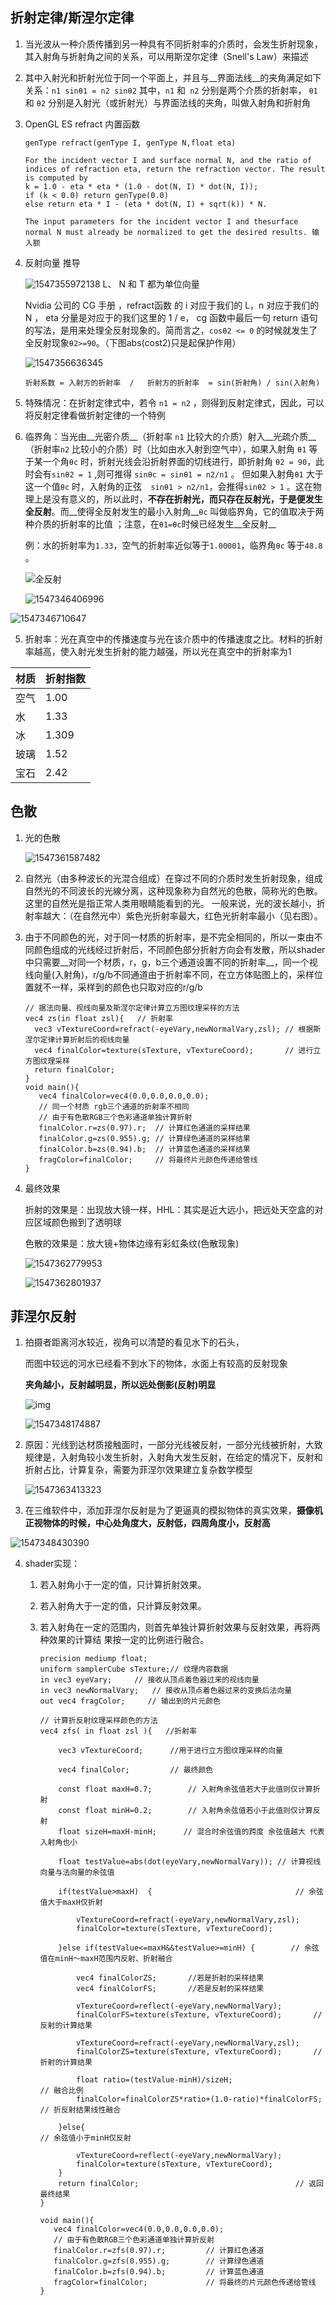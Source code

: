 ## 折射定律/斯涅尔定律

1. 当光波从一种介质传播到另一种具有不同折射率的介质时，会发生折射现象，其入射角与折射角之间的关系，可以用斯涅尔定律（Snell's Law）来描述

2. 其中入射光和折射光位于同一个平面上，并且与__界面法线__的夹角满足如下关系：`n1 sinθ1 = n2 sinθ2`  其中，`n1`  和` n2`  分别是两个介质的折射率， `θ1` 和 `θ2` 分别是入射光（或折射光）与界面法线的夹角，叫做入射角和折射角

3. OpenGL ES  refract  内置函数

   ```
   genType refract(genType I, genType N,float eta)
   
   For the incident vector I and surface normal N, and the ratio of indices of refraction eta, return the refraction vector. The result is computed by 
   k = 1.0 - eta * eta * (1.0 - dot(N, I) * dot(N, I)); 
   if (k < 0.0) return genType(0.0) 
   else return eta * I - (eta * dot(N, I) + sqrt(k)) * N. 
   
   The input parameters for the incident vector I and thesurface normal N must already be normalized to get the desired results. 输入额
   ```

   

4. 反射向量 推导

   [3D数学基础-三维空间折射向量计算]: https://www.cnblogs.com/night-ride-depart/p/7429618.html	"推导开头把斯涅尔定律公式写错了 "

   ![1547355972138](1547355972138.png) L、 N 和 T 都为单位向量 

   

   Nvidia 公司的 CG 手册 ，refract函数 的 i 对应于我们的 L，n 对应于我们的 N ， eta 分量是对应于的我们这里的 1 / e， cg 函数中最后一句 return 语句的写法，是用来处理全反射现象的。简而言之，`cosθ2 <= 0` 的时候就发生了全反射现象`θ2>=90`。（下图abs(cost2)只是起保护作用）

   ![1547356636345](1547356636345.png)

   ```
   折射系数 = 入射方的折射率  /   折射方的折射率  = sin(折射角) / sin(入射角)
   ```

5. 特殊情况：在折射定律式中，若令 `n1 = n2`  ，则得到反射定律式，因此，可以将反射定律看做折射定律的一个特例

6. 临界角：当光由__光密介质__（折射率 `n1`  比较大的介质）射入__光疏介质__（折射率`n2`  比较小的介质）时（比如由水入射到空气中），如果入射角 `θ1` 等于某一个角`θc` 时，折射光线会沿折射界面的切线进行，即折射角  `θ2 = 90`，此时会有`sinθ2 = 1`    ,则可推得 `sinθc = sinθ1 = n2/n1` 。 但如果入射角`θ1`  大于这一个值`θc`  时，入射角的正弦`  sinθ1 > n2/n1`，会推得`sinθ2 > 1`  。这在物理上是没有意义的，所以此时，__不存在折射光，而只存在反射光，于是便发生全反射__。而__使得全反射发生的最小入射角__`θc`  叫做临界角，它的值取决于两种介质的折射率的比值 ；注意，在`θ1=θc`时候已经发生__全反射__

   例：水的折射率为`1.33`，空气的折射率近似等于`1.00001`，临界角`θc`  等于`48.8` 。

   ![全反射](1547346106840.png)

   ![1547346406996](1547346406996.png)

![1547346710647](1547346710647.png)

5. 折射率：光在真空中的传播速度与光在该介质中的传播速度之比。材料的折射率越高，使入射光发生折射的能力越强，所以光在真空中的折射率为1 

| 材质 | 折射指数 |
| ---- | -------- |
| 空气 | 1.00     |
| 水   | 1.33     |
| 冰   | 1.309    |
| 玻璃 | 1.52     |
| 宝石 | 2.42     |





## 色散

1. 光的色散

   ![1547361587482](1547361587482.png)

2. 自然光（由多种波长的光混合组成）在穿过不同的介质时发生折射现象，组成自然光的不同波长的光線分离，这种现象称为自然光的色散，简称光的色散。 这里的自然光是指正常人类用眼睛能看到的光。 一般来说，光的波长越小，折射率越大：（在自然光中）紫色光折射率最大，红色光折射率最小（见右图）。



3. 由于不同颜色的光，对于同一材质的折射率，是不完全相同的，所以一束由不同颜色组成的光线经过折射后，不同颜色部分折射方向会有发散，所以shader中只需要__对同一个材质，r，g，b三个通道设置不同的折射率__，同一个视线向量(入射角)，r/g/b不同通道由于折射率不同，在立方体贴图上的，采样位置就不一样，采样到的颜色也只取对应的r/g/b

   ```
   // 据法向量、视线向量及斯涅尔定律计算立方图纹理采样的方法
   vec4 zs(in float zsl){   // 折射率
     vec3 vTextureCoord=refract(-eyeVary,newNormalVary,zsl); // 根据斯涅尔定律计算折射后的视线向量
     vec4 finalColor=texture(sTexture, vTextureCoord);       // 进行立方图纹理采样     
     return finalColor;
   }
   void main(){
      vec4 finalColor=vec4(0.0,0.0,0.0,0.0);
      // 同一个材质 rgb三个通道的折射率不相同
      // 由于有色散RGB三个色彩通道单独计算折射
      finalColor.r=zs(0.97).r;  // 计算红色通道的采样结果
      finalColor.g=zs(0.955).g; // 计算绿色通道的采样结果
      finalColor.b=zs(0.94).b;  // 计算蓝色通道的采样结果
      fragColor=finalColor;     // 将最终片元颜色传递给管线
   }  
   ```

4. 最终效果

   折射的效果是：出现放大镜一样，HHL：其实是近大远小，把远处天空盒的对应区域颜色搬到了透明球

   色散的效果是：放大镜+物体边缘有彩虹条纹(色散现象)

   ![1547362779953](1547362779953.png)

   ![1547362801937](1547362801937.png)



## 菲涅尔反射

[菲涅耳现象]: https://www.cnblogs.com/BlackWalnut/p/4587182.html
[菲涅尔反射是什么]: https://www.zhihu.com/question/53022233

1. 拍摄者距离河水较近，视角可以清楚的看见水下的石头，

   而图中较远的河水已经看不到水下的物体，水面上有较高的反射现象

   __夹角越小，反射越明显，所以远处倒影(反射)明显__

    ![img](../SampleB_4_2_%E7%9C%9F%E5%AE%9E%E5%85%89%E7%85%A7%E7%8E%AF%E5%A2%83_%E6%8A%98%E5%B0%84/v2-fe91db773ad84314f223ea3e34ee48f1_hd.jpg)  

    ![1547348174887](../SampleB_4_2_%E7%9C%9F%E5%AE%9E%E5%85%89%E7%85%A7%E7%8E%AF%E5%A2%83_%E6%8A%98%E5%B0%84/1547348174887.png)	



2. 原因：光线到达材质接触面时，一部分光线被反射，一部分光线被折射，大致规律是，入射角较小发生折射，入射角大发生反射，在给定的情况下，反射和折射占比，计算复杂，需要为菲涅尔效果建立复杂数学模型

   ![1547363413323](1547363413323.png)

3. 在三维软件中，添加菲涅尔反射是为了更逼真的模拟物体的真实效果，__摄像机正视物体的时候，中心处角度大，反射低，四周角度小，反射高__

![1547348430390](../SampleB_4_2_%E7%9C%9F%E5%AE%9E%E5%85%89%E7%85%A7%E7%8E%AF%E5%A2%83_%E6%8A%98%E5%B0%84/1547348430390.png)

 4. shader实现：

    1. 若入射角小于一定的值，只计算折射效果。

    2. 若入射角大于一定的值，只计算反射效果。

    3. 若入射角在一定的范围内，则首先单独计算折射效果与反射效果，再将两种效果的计算结
       果按一定的比例进行融合。

       ```
       precision mediump float;
       uniform samplerCube sTexture;// 纹理内容数据
       in vec3 eyeVary;		// 接收从顶点着色器过来的视线向量
       in vec3 newNormalVary;	// 接收从顶点着色器过来的变换后法向量
       out vec4 fragColor;     // 输出到的片元颜色
       
       // 计算折反射纹理采样颜色的方法
       vec4 zfs( in float zsl ){   //折射率
       
           vec3 vTextureCoord;	    //用于进行立方图纹理采样的向量
       
           vec4 finalColor;  		// 最终颜色
       
           const float maxH=0.7;	    // 入射角余弦值若大于此值则仅计算折射
           const float minH=0.2;	    // 入射角余弦值若小于此值则仅计算反射
           float sizeH=maxH-minH;      // 混合时余弦值的跨度 余弦值越大 代表入射角也小
       
           float testValue=abs(dot(eyeVary,newNormalVary));	// 计算视线向量与法向量的余弦值
       
           if(testValue>maxH)  {							    // 余弦值大于maxH仅折射
       
               vTextureCoord=refract(-eyeVary,newNormalVary,zsl);
               finalColor=texture(sTexture, vTextureCoord);
       
           }else if(testValue<=maxH&&testValue>=minH) {        // 余弦值在minH～maxH范围内反射、折射融合
       
               vec4 finalColorZS;		//若是折射的采样结果
               vec4 finalColorFS;		//若是反射的采样结果
       
               vTextureCoord=reflect(-eyeVary,newNormalVary);
               finalColorFS=texture(sTexture, vTextureCoord);  	    // 反射的计算结果
       
               vTextureCoord=refract(-eyeVary,newNormalVary,zsl);
               finalColorZS=texture(sTexture, vTextureCoord);  	    // 折射的计算结果
       
               float ratio=(testValue-minH)/sizeH;					    // 融合比例
               finalColor=finalColorZS*ratio+(1.0-ratio)*finalColorFS;	// 折反射结果线性融合
       
           }else{										                // 余弦值小于minH仅反射
       
               vTextureCoord=reflect(-eyeVary,newNormalVary);
               finalColor=texture(sTexture, vTextureCoord);
           }
           return finalColor;									// 返回最终结果
       }
       
       void main(){
          vec4 finalColor=vec4(0.0,0.0,0.0,0.0);
          // 由于有色散RGB三个色彩通道单独计算折反射
          finalColor.r=zfs(0.97).r;  		// 计算红色通道
          finalColor.g=zfs(0.955).g;  		// 计算绿色通道
          finalColor.b=zfs(0.94).b;  		// 计算蓝色通道
          fragColor=finalColor; 		    // 将最终的片元颜色传递给管线
       } 
       ```

       